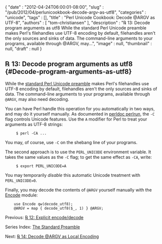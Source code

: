 {
   "date" : "2012-04-24T06:00:01-08:00",
   "slug" : "/pub/2012/04/perlunicookbook-decode-argv-as-utf8",
   "categories" : "unicode",
   "tags" : [],
   "title" : "Perl Unicode Cookbook: Decode @ARGV as UTF-8",
   "authors" : [
      "tom-christiansen"
   ],
   "description" : "℞ 13: Decode program arguments as utf8 While the standard Perl Unicode preamble makes Perl's filehandles use UTF-8 encoding by default, filehandles aren't the only sources and sinks of data. The command-line arguments to your programs, available through @ARGV, may...",
   "image" : null,
   "thumbnail" : null,
   "draft" : null
}





℞ 13: Decode program arguments as utf8 {#Decode-program-arguments-as-utf8}
--------------------------------------

While the [standard Perl Unicode
preamble](/media/_pub_2012_04_perlunicookbook-decode-argv-as-utf8/perlunicook-standard-preamble.html)
makes Perl's filehandles use UTF-8 encoding by default, filehandles
aren't the only sources and sinks of data. The command-line arguments to
your programs, available through `@ARGV`, may also need decoding.

You can have Perl handle this operation for you automatically in two
ways, and may do it yourself manually. As documented in [perldoc
perlrun](http://perldoc.perl.org/perlrun.html), the `-C` flag controls
Unicode features. Use the `A` modifier for Perl to treat your arguments
as UTF-8 strings:

         $ perl -CA ...

You may, of course, use `-C` on the shebang line of your programs.

The second approach is to use the `PERL_UNICODE` environment variable.
It takes the same values as the `-C` flag; to get the same effect as
`-CA`, write:

         $ export PERL_UNICODE=A

You may temporarily *disable* this automatic Unicode treatment with
`PERL_UNICODE=0`.

Finally, you may decode the contents of `@ARGV` yourself manually with
the [Encode](http://search.cpan.org/perldoc?Encode) module:

        use Encode qw(decode_utf8);
        @ARGV = map { decode_utf8($_, 1) } @ARGV;

Previous: [℞ 12: Explicit
encode/decode](/media/_pub_2012_04_perlunicookbook-decode-argv-as-utf8/perlunicook-explicit-encode-decode.html)

Series Index: [The Standard
Preamble](/media/_pub_2012_04_perlunicookbook-decode-argv-as-utf8/perlunicook-standard-preamble.html)

Next: [℞ 14: Decode @ARGV as Local
Encoding](/media/_pub_2012_04_perlunicookbook-decode-argv-as-utf8/perlunicookbook-decode-argv-as-local-encoding.html)


